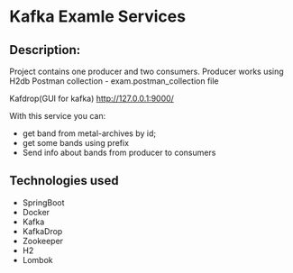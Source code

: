 # Kafka Examle Services

Description:
-
Project contains one producer and two consumers.
Producer works using H2db
Postman collection - exam.postman_collection file

Kafdrop(GUI for kafka) http://127.0.0.1:9000/

With this service you can:
- get band from metal-archives by id;
- get some bands using prefix
- Send info about bands from producer to consumers

## Technologies used
- SpringBoot
- Docker
- Kafka
- KafkaDrop
- Zookeeper
- H2
- Lombok

